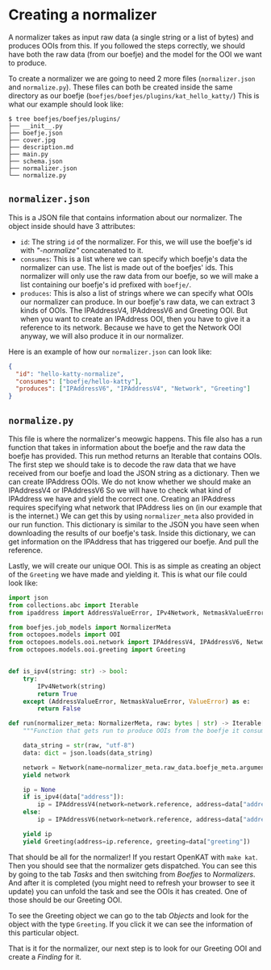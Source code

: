 # Creating a normalizer

A normalizer takes as input raw data (a single string or a list of bytes) and produces OOIs from this. If you followed the steps correctly, we should have both the raw data (from our boefje) and the model for the OOI we want to produce.

To create a normalizer we are going to need 2 more files (`normalizer.json` and `normalize.py`). These files can both be created inside the same directory as our boefje (`boefjes/boefjes/plugins/kat_hello_katty/`) This is what our example should look like:

```shell
$ tree boefjes/boefjes/plugins/
├── __init__.py
├── boefje.json
├── cover.jpg
├── description.md
├── main.py
├── schema.json
├── normalizer.json
└── normalize.py
```

## `normalizer.json`

This is a JSON file that contains information about our normalizer. The object inside should have 3 attributes:

- `id`: The string `id` of the normalizer. For this, we will use the boefje's id with _"-normalize"_ concatenated to it.
- `consumes`: This is a list where we can specify which boefje's data the normalizer can use. The list is made out of the boefjes' ids. This normalizer will only use the raw data from our boefje, so we will make a list containing our boefje's id prefixed with `boefje/`.
- `produces`: This is also a list of strings where we can specify what OOIs our normalizer can produce. In our boefje's raw data, we can extract 3 kinds of OOIs. The IPAddressV4, IPAddressV6 and Greeting OOI. But when you want to create an IPAddress OOI, then you have to give it a reference to its network. Because we have to get the Network OOI anyway, we will also produce it in our normalizer.

Here is an example of how our `normalizer.json` can look like:

```json
{
  "id": "hello-katty-normalize",
  "consumes": ["boefje/hello-katty"],
  "produces": ["IPAddressV6", "IPAddressV4", "Network", "Greeting"]
}
```

## `normalize.py`

This file is where the normalizer's meowgic happens. This file also has a run function that takes in information about the boefje and the raw data the boefje has provided. This run method returns an Iterable that contains OOIs. The first step we should take is to decode the raw data that we have received from our boefje and load the JSON string as a dictionary. Then we can create IPAddress OOIs. We do not know whether we should make an IPAddressV4 or IPAddressV6 So we will have to check what kind of IPAddress we have and yield the correct one. Creating an IPAddress requires specifying what network that IPAddress lies on (in our example that is the internet.) We can get this by using `normalizer_meta` also provided in our run function. This dictionary is similar to the JSON you have seen when downloading the results of our boefje's task. Inside this dictionary, we can get information on the IPAddress that has triggered our boefje. And pull the reference.

Lastly, we will create our unique OOI. This is as simple as creating an object of the `Greeting` we have made and yielding it. This is what our file could look like:

```python
import json
from collections.abc import Iterable
from ipaddress import AddressValueError, IPv4Network, NetmaskValueError

from boefjes.job_models import NormalizerMeta
from octopoes.models import OOI
from octopoes.models.ooi.network import IPAddressV4, IPAddressV6, Network
from octopoes.models.ooi.greeting import Greeting


def is_ipv4(string: str) -> bool:
    try:
        IPv4Network(string)
        return True
    except (AddressValueError, NetmaskValueError, ValueError) as e:
        return False

def run(normalizer_meta: NormalizerMeta, raw: bytes | str) -> Iterable[OOI]:
    """Function that gets run to produce OOIs from the boefje it consumes"""

    data_string = str(raw, "utf-8")
    data: dict = json.loads(data_string)

    network = Network(name=normalizer_meta.raw_data.boefje_meta.arguments["input"]["network"]["name"])
    yield network

    ip = None
    if is_ipv4(data["address"]):
        ip = IPAddressV4(network=network.reference, address=data["address"])
    else:
        ip = IPAddressV6(network=network.reference, address=data["address"])

    yield ip
    yield Greeting(address=ip.reference, greeting=data["greeting"])
```

That should be all for the normalizer! If you restart OpenKAT with `make kat`. Then you should see that the normalizer gets dispatched. You can see this by going to the tab _Tasks_ and then switching from _Boefjes_ to _Normalizers_. And after it is completed (you might need to refresh your browser to see it update) you can unfold the task and see the OOIs it has created. One of those should be our Greeting OOI.

To see the Greeting object we can go to the tab _Objects_ and look for the object with the type `Greeting`. If you click it we can see the information of this particular object.

That is it for the normalizer, our next step is to look for our Greeting OOI and create a _Finding_ for it.
